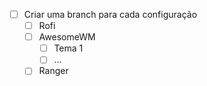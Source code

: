 - [ ] Criar uma branch para cada configuração
    - [ ] Rofi
    - [ ] AwesomeWM
        - [ ] Tema 1
        - [ ] ...
    - [ ] Ranger
